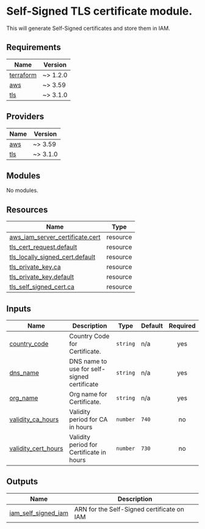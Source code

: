 # Self-Signed TLS certificate module.

This will generate Self-Signed certificates and store them in IAM.

<!-- BEGINNING OF PRE-COMMIT-TERRAFORM DOCS HOOK -->
## Requirements

| Name | Version |
|------|---------|
| <a name="requirement_terraform"></a> [terraform](#requirement\_terraform) | ~> 1.2.0 |
| <a name="requirement_aws"></a> [aws](#requirement\_aws) | ~> 3.59 |
| <a name="requirement_tls"></a> [tls](#requirement\_tls) | ~> 3.1.0 |

## Providers

| Name | Version |
|------|---------|
| <a name="provider_aws"></a> [aws](#provider\_aws) | ~> 3.59 |
| <a name="provider_tls"></a> [tls](#provider\_tls) | ~> 3.1.0 |

## Modules

No modules.

## Resources

| Name | Type |
|------|------|
| [aws_iam_server_certificate.cert](https://registry.terraform.io/providers/hashicorp/aws/latest/docs/resources/iam_server_certificate) | resource |
| [tls_cert_request.default](https://registry.terraform.io/providers/hashicorp/tls/latest/docs/resources/cert_request) | resource |
| [tls_locally_signed_cert.default](https://registry.terraform.io/providers/hashicorp/tls/latest/docs/resources/locally_signed_cert) | resource |
| [tls_private_key.ca](https://registry.terraform.io/providers/hashicorp/tls/latest/docs/resources/private_key) | resource |
| [tls_private_key.default](https://registry.terraform.io/providers/hashicorp/tls/latest/docs/resources/private_key) | resource |
| [tls_self_signed_cert.ca](https://registry.terraform.io/providers/hashicorp/tls/latest/docs/resources/self_signed_cert) | resource |

## Inputs

| Name | Description | Type | Default | Required |
|------|-------------|------|---------|:--------:|
| <a name="input_country_code"></a> [country\_code](#input\_country\_code) | Country Code for Certificate. | `string` | n/a | yes |
| <a name="input_dns_name"></a> [dns\_name](#input\_dns\_name) | DNS name to use for self-signed certificate | `string` | n/a | yes |
| <a name="input_org_name"></a> [org\_name](#input\_org\_name) | Org name for Certificate. | `string` | n/a | yes |
| <a name="input_validity_ca_hours"></a> [validity\_ca\_hours](#input\_validity\_ca\_hours) | Validity period for CA in hours | `number` | `740` | no |
| <a name="input_validity_cert_hours"></a> [validity\_cert\_hours](#input\_validity\_cert\_hours) | Validity period for Certificate in hours | `number` | `730` | no |

## Outputs

| Name | Description |
|------|-------------|
| <a name="output_iam_self_signed_iam"></a> [iam\_self\_signed\_iam](#output\_iam\_self\_signed\_iam) | ARN for the Self-Signed certificate on IAM |
<!-- END OF PRE-COMMIT-TERRAFORM DOCS HOOK -->

